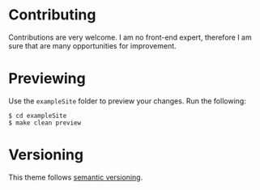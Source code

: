 # Contributing

Contributions are very welcome. I am no front-end expert, therefore I am sure that are many opportunities for improvement.

# Previewing

Use the `exampleSite` folder to preview your changes. Run the following:
```
$ cd exampleSite
$ make clean preview
```

# Versioning

This theme follows [semantic versioning](https://semver.org/).

